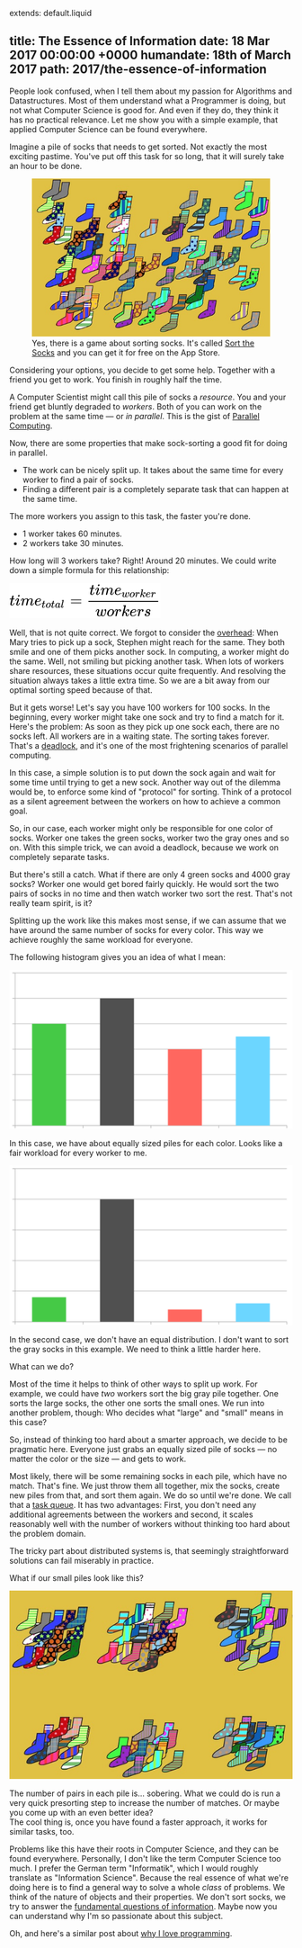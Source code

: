 extends: default.liquid

title:      The Essence of Information
date:       18 Mar 2017 00:00:00 +0000
humandate:  18th of March 2017
path:       2017/the-essence-of-information
---

People look confused, when I tell them about my passion for Algorithms and Datastructures.
Most of them understand what a Programmer is doing, but not what Computer Science is good for.
And even if they do, they think it has no practical relevance.
Let me show you with a simple example, that applied Computer Science can be found everywhere.

Imagine a pile of socks that needs to get sorted.
Not exactly the most exciting pastime.
You've put off this task for so long, that it will surely take an hour to be done.

<figure>
  <img src="/img/posts/2017/big_pile.jpg" alt="Pile of socks">
  <figcaption>
Yes, there is a game about sorting socks.
It's called <a href="https://itunes.apple.com/app/sort-the-socks/id438108346">Sort the Socks</a> and you can get it for free on the App Store.
  </figcaption>
</figure>

Considering your options, you decide to get some help.
Together with a friend you get to work. You finish in roughly half the time.

A Computer Scientist might call this pile of socks a *resource*.
You and your friend get bluntly degraded to *workers*.
Both of you can work on the problem at the same time &mdash; or *in parallel*.
This is the gist of [Parallel Computing](https://en.wikipedia.org/wiki/Parallel_computing).

Now, there are some properties that make sock-sorting a good fit for doing in parallel.

* The work can be nicely split up. It takes about the same time for every worker to find a pair of socks.
* Finding a different pair is a completely separate task that can happen at the same time.

The more workers you assign to this task, the faster you're done.

* 1 worker takes 60 minutes.
* 2 workers take 30 minutes.

How long will 3 workers take? Right! Around 20 minutes. We could write down
a simple formula for this relationship:  

<img src="/img/posts/2017/equation.svg" alt="Sorting Time = Time for one worker / workers"/>

Well, that is not quite correct. We forgot to consider the [overhead](https://en.wikipedia.org/wiki/Overhead_(computing)): When Mary
tries to pick up a sock, Stephen might reach for the same.
They both smile and one of them picks another sock.
In computing, a worker might do the same. Well, not smiling but picking another
task. When lots of workers share resources, these situations occur quite
frequently. And resolving the situation always takes a little extra time. So we are a
bit away from our optimal sorting speed because of that.

But it gets worse! Let's say you have 100 workers for 100 socks.
In the beginning, every worker might take one sock and try to find a match for
it. Here's the problem: As soon as they pick up one sock each, there are no
socks left. All workers are in a waiting state. The sorting takes forever.
That's a [deadlock](https://en.wikipedia.org/wiki/Deadlock), and it's one of the most frightening scenarios of parallel computing.

In this case, a simple solution is to put down the sock again and wait for some time until trying to get a new sock.
Another way out of the dilemma would be, to enforce some kind of "protocol" for sorting. 
Think of a protocol as a silent agreement between the workers on how to achieve a common goal.

So, in our case, each worker might only be responsible for one color of socks.
Worker one takes the green socks, worker two the gray ones and so on.
With this simple trick, we can avoid a deadlock, because we work on completely
separate tasks.

But there's still a catch. What if there are only 4 green socks and 4000 gray socks?
Worker one would get bored fairly quickly. He would sort the two pairs of socks in
no time and then watch worker two sort the rest.
That's not really team spirit, is it?

Splitting up the work like this makes most sense, if we can assume that we
have around the same number of socks for every color.
This way we achieve roughly the same workload for
everyone.

The following histogram gives you an idea of what I mean:

<img src="/img/posts/2017/socks_even.svg" alt="Even piles of socks"/>

In this case, we have about equally sized piles for each color. Looks
like a fair workload for every worker to me.

<img src="/img/posts/2017/socks_uneven.svg" alt="Uneven piles of socks"/>

In the second case, we don't have an equal distribution. I don't want to sort the
gray socks in this example. We need to think a little harder here.

What can we do?

Most of the time it helps to think of other ways to split up work.
For example, we could have *two* workers sort the big gray pile together. One
sorts the large socks, the other one sorts the small ones. We run into another problem, though: Who decides what "large" and "small" means in this case?

So, instead of thinking too hard about a smarter approach, we decide to be
pragmatic here. Everyone just grabs an equally sized pile of socks &mdash; no
matter the color or the size &mdash; and gets
to work.

Most likely, there will be some remaining socks in each pile, which have no match.
That's fine. We just throw them all together, mix the socks, create new piles from
that, and sort them again. We do so until we're done.
We call that a [task queue](https://en.wikipedia.org/wiki/Scheduling_(computing)#task_queue). It has two advantages: First, you don't need any additional agreements between the workers and second, it scales reasonably
well with the number of workers without thinking too hard about the problem
domain.

The tricky part about distributed systems is, that seemingly straightforward solutions can fail
miserably in practice.

What if our small piles look like this?

<img src="/img/posts/2017/random_pile.jpg" alt="A random pile of socks"/>

The number of pairs in each pile is... sobering.
What we could do is run a very quick presorting step to increase the number of matches. Or maybe you come up with an even better idea?  
The cool thing is, once you have found a faster approach, it works for similar tasks, too.

Problems like this have their roots in Computer Science, and they can be found everywhere.
Personally, I don't like the term Computer Science too much. I prefer
the German term "Informatik", which I would roughly translate as "Information Science".
Because the real essence of what we're doing here is to find a general way to solve a
whole *class* of problems. We think of the nature of objects and their properties.
We don't sort socks, we try to answer the [fundamental questions of information](https://www.youtube.com/watch?v=2Op3QLzMgSY). Maybe now you can understand why I'm so passionate about this subject.

Oh, and here's a similar post about [why I love programming](/2017/why-i-love-programming).

